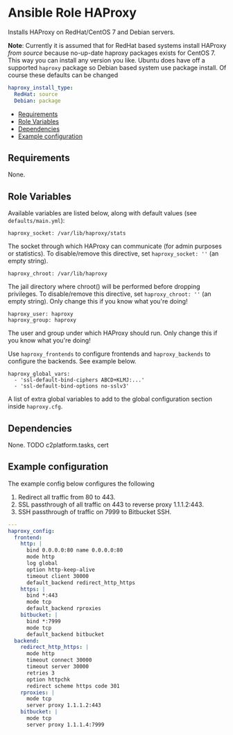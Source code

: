 # Ansible Role HAProxy

Installs HAProxy on RedHat/CentOS 7 and Debian servers.

**Note**: Currently it is assumed that for RedHat based systems install HAProxy _from source_ because no-up-date haproxy packages exists for CentOS 7. This way you can install any version you like. Ubuntu does have off a supported `haproxy` package so Debian based system use package install. Of course these defaults can be changed

```yaml
haproxy_install_type:
  RedHat: source
  Debian: package
```

<!-- MarkdownTOC levels="2,3" autolink="true" -->

- [Requirements](#requirements)
- [Role Variables](#role-variables)
- [Dependencies](#dependencies)
- [Example configuration](#example-configuration)

<!-- /MarkdownTOC -->

## Requirements

<!-- Any pre-requisites that may not be covered by Ansible itself or the role should be mentioned here. For instance, if the role uses the EC2 module, it may be a good idea to mention in this section that the boto package is required. -->

None.

## Role Variables

<!--  A description of the settable variables for this role should go here, including any variables that are in defaults/main.yml, vars/main.yml, and any variables that can/should be set via parameters to the role. Any variables that are read from other roles and/or the global scope (ie. hostvars, group vars, etc.) should be mentioned here as well. -->

Available variables are listed below, along with default values (see `defaults/main.yml`):

    haproxy_socket: /var/lib/haproxy/stats

The socket through which HAProxy can communicate (for admin purposes or statistics). To disable/remove this directive, set `haproxy_socket: ''` (an empty string).

    haproxy_chroot: /var/lib/haproxy

The jail directory where chroot() will be performed before dropping privileges. To disable/remove this directive, set `haproxy_chroot: ''` (an empty string). Only change this if you know what you're doing!

    haproxy_user: haproxy
    haproxy_group: haproxy

The user and group under which HAProxy should run. Only change this if you know what you're doing!

Use `haproxy_frontends` to configure frontends and `haproxy_backends` to configure the backends. See example below.

    haproxy_global_vars:
      - 'ssl-default-bind-ciphers ABCD+KLMJ:...'
      - 'ssl-default-bind-options no-sslv3'

A list of extra global variables to add to the global configuration section inside `haproxy.cfg`.

## Dependencies

<!--   A list of other roles hosted on Galaxy should go here, plus any details in regards to parameters that may need to be set for other roles, or variables that are used from other roles. -->

None. TODO c2platform.tasks, cert

## Example configuration

<!--   Including an example of how to use your role (for instance, with variables passed in as parameters) is always nice for users too: -->

The example config below configures the following
1. Redirect all traffic from 80 to 443.
2. SSL passthrough of all traffic on 443 to reverse proxy 1.1.1.2:443.
3. SSH passthrough of traffic on 7999 to Bitbucket SSH.

```yaml
---
haproxy_config:
  frontend:
    http: |
      bind 0.0.0.0:80 name 0.0.0.0:80
      mode http
      log global
      option http-keep-alive
      timeout client 30000
      default_backend redirect_http_https
    https: |
      bind *:443
      mode tcp
      default_backend rproxies
    bitbucket: |
      bind *:7999
      mode tcp
      default_backend bitbucket
  backend:
    redirect_http_https: |
      mode http
      timeout connect 30000
      timeout server 30000
      retries 3
      option httpchk
      redirect scheme https code 301
    rproxies: |
      mode tcp
      server proxy 1.1.1.2:443
    bitbucket: |
      mode tcp
      server proxy 1.1.1.4:7999
```
